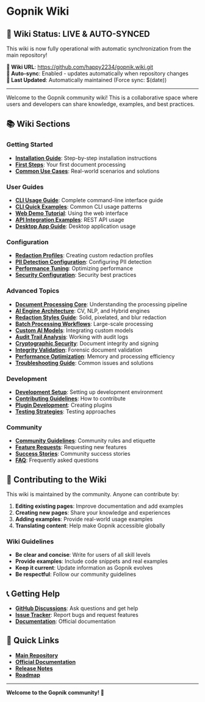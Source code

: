 # Gopnik Wiki

## 🚀 **Wiki Status: LIVE & AUTO-SYNCED**

This wiki is now fully operational with automatic synchronization from the main repository!

**📍 Wiki URL**: https://github.com/happy2234/gopnik.wiki.git  
**🔄 Auto-sync**: Enabled - updates automatically when repository changes  
**📝 Last Updated**: Automatically maintained (Force sync: $(date))  

---

Welcome to the Gopnik community wiki! This is a collaborative space where users and developers can share knowledge, examples, and best practices.

## 📚 Wiki Sections

### Getting Started
- **[Installation Guide](Installation-Guide)**: Step-by-step installation instructions
- **[First Steps](First-Steps)**: Your first document processing
- **[Common Use Cases](Common-Use-Cases)**: Real-world scenarios and solutions

### User Guides
- **[CLI Usage Guide](CLI-Usage-Guide)**: Complete command-line interface guide
- **[CLI Quick Examples](CLI-Quick-Examples)**: Common CLI usage patterns
- **[Web Demo Tutorial](Web-Demo-Tutorial)**: Using the web interface
- **[API Integration Examples](API-Integration-Examples)**: REST API usage
- **[Desktop App Guide](Desktop-App-Guide)**: Desktop application usage

### Configuration
- **[Redaction Profiles](Redaction-Profiles)**: Creating custom redaction profiles
- **[PII Detection Configuration](PII-Detection-Configuration)**: Configuring PII detection
- **[Performance Tuning](Performance-Tuning)**: Optimizing performance
- **[Security Configuration](Security-Configuration)**: Security best practices

### Advanced Topics
- **[Document Processing Core](Document-Processing-Core)**: Understanding the processing pipeline
- **[AI Engine Architecture](AI-Engine-Architecture)**: CV, NLP, and Hybrid engines
- **[Redaction Styles Guide](Redaction-Styles-Guide)**: Solid, pixelated, and blur redaction
- **[Batch Processing Workflows](Batch-Processing-Workflows)**: Large-scale processing
- **[Custom AI Models](Custom-AI-Models)**: Integrating custom models
- **[Audit Trail Analysis](Audit-Trail-Analysis)**: Working with audit logs
- **[Cryptographic Security](Cryptographic-Security)**: Document integrity and signing
- **[Integrity Validation](Integrity-Validation)**: Forensic document validation
- **[Performance Optimization](Performance-Optimization)**: Memory and processing efficiency
- **[Troubleshooting Guide](Troubleshooting-Guide)**: Common issues and solutions

### Development
- **[Development Setup](Development-Setup)**: Setting up development environment
- **[Contributing Guidelines](Contributing-Guidelines)**: How to contribute
- **[Plugin Development](Plugin-Development)**: Creating plugins
- **[Testing Strategies](Testing-Strategies)**: Testing approaches

### Community
- **[Community Guidelines](Community-Guidelines)**: Community rules and etiquette
- **[Feature Requests](Feature-Requests)**: Requesting new features
- **[Success Stories](Success-Stories)**: Community success stories
- **[FAQ](FAQ)**: Frequently asked questions

## 🤝 Contributing to the Wiki

This wiki is maintained by the community. Anyone can contribute by:

1. **Editing existing pages**: Improve documentation and add examples
2. **Creating new pages**: Share your knowledge and experiences
3. **Adding examples**: Provide real-world usage examples
4. **Translating content**: Help make Gopnik accessible globally

### Wiki Guidelines

- **Be clear and concise**: Write for users of all skill levels
- **Provide examples**: Include code snippets and real examples
- **Keep it current**: Update information as Gopnik evolves
- **Be respectful**: Follow our community guidelines

## 📞 Getting Help

- **[GitHub Discussions](https://github.com/happy2234/gopnik/discussions)**: Ask questions and get help
- **[Issue Tracker](https://github.com/happy2234/gopnik/issues)**: Report bugs and request features
- **[Documentation](https://happy2234.github.io/gopnik/)**: Official documentation

## 🔗 Quick Links

- **[Main Repository](https://github.com/happy2234/gopnik)**
- **[Official Documentation](https://happy2234.github.io/gopnik/)**
- **[Release Notes](https://github.com/happy2234/gopnik/releases)**
- **[Roadmap](Roadmap)**

---

**Welcome to the Gopnik community! 🎉**